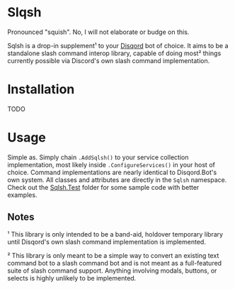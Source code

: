 # Slqsh
Pronounced "squish". No, I will not elaborate or budge on this.

Sqlsh is a drop-in supplement¹ to your [Disqord](https://github.com/Quahu/Disqord) bot of choice. It aims to be a standalone slash command interop library, capable of doing most² things currently possible via Discord's own slash command implementation.

# Installation
TODO

# Usage
Simple as. Simply chain `.AddSqlsh()` to your service collection implementation, most likely inside `.ConfigureServices()` in your host of choice.
Command implementations are nearly identical to Disqord.Bot's own system. All classes and attributes are directly in the `Sqlsh` namespace. Check out the [Sqlsh.Test](../../tree/master/Slqsh.Test/) folder for some sample code with better examples.

## Notes
¹ This library is only intended to be a band-aid, holdover temporary library until Disqord's own slash command implementation is implemented.

² This library is only meant to be a simple way to convert an existing text command bot to a slash command bot and is not meant as a full-featured suite of slash command support. Anything involving modals, buttons, or selects is highly unlikely to be implemented.
